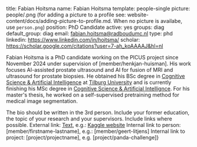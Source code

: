 title: Fabian Hoitsma
name: Fabian Hoitsma
template: people-single
picture: people/<image>.png (for adding a picture to a profile see: website-content/docs/adding-picture-to-profile.md. When no picture is availabe, use ```person.png```)
position: PhD Candidate
active: yes
groups: diag
default_group: diag 
email: fabian.hoitsma@radboudumc.nl
type: phd
linkedin: https://www.linkedin.com/in/hoitsma/
scholar: https://scholar.google.com/citations?user=7-ah_koAAAAJ&hl=nl

Fabian Hoitsma is a PhD candidate working on the PICUS project since November 2024 under supervision of [member/henkjan-huisman]. His work focuses AI-assisted prostate ultrasound and AI for fusion of MRI and ultrasound for prostate biopsies. He obtained his BSc degree in [Cognitive Science & Artificial Intelligence](https://www.tilburguniversity.edu/education/bachelors-programs/cognitive-science-and-artificial-intelligence) at [Tilburg University](https://www.tilburguniversity.edu/) and is currently finishing his MSc degree in [Cognitive Science & Artificial Intellignce](https://www.tilburguniversity.edu/education/masters-programs/cognitive-science-and-artificial-intelligence). For his master's thesis, he worked on a self-supervised pretraining method for medical image segmentation. 






The bio should be written in the 3rd person. Include your former education, the topic of your research and your supervisors. Include links where possible.
External link: [Text](link), e.g.: [Kaggle website](https://www.kaggle.com/c/prostate-cancer-grade-assessment/overview)
Internal link to person: [member/firstname-lastname], e.g.: [member/geert-litjens]
Internal link to project: [project/projectname], e.g. [project/panda-challenge]}  
